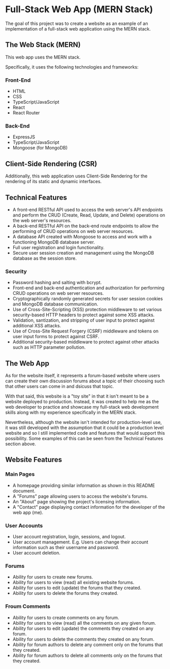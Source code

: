 # Full-Stack Web App (MERN Stack)

The goal of this project was to create a website as an example of an implementation of a full-stack web application using the MERN stack.


## The Web Stack (MERN)

This web app uses the MERN stack.

Specifically, it uses the following technologies and frameworks:

### Front-End
- HTML
- CSS
- TypeScript/JavaScript
- React
- React Router

### Back-End
- ExpressJS
- TypeScript/JavaScript
- Mongoose (for MongoDB)

## Client-Side Rendering (CSR)

Additionally, this web application uses Client-Side Rendering for the rendering of its static and dynamic interfaces.

## Technical Features

- A front-end RESTful API used to access the web server's API endpoints and perform the CRUD (Create, Read, Update, and Delete) operations on the web server's resources.
- A back-end RESTful API on the back-end route endpoints to allow the performing of CRUD operations on web server resources.
- A database API created with Mongoose to access and work with a functioning MongoDB database server.
- Full user registration and login functionality.
- Secure user session creation and management using the MongoDB database as the session store.

### Security

- Password hashing and salting with bcrypt.
- Front-end and back-end authentication and authorization for performing CRUD operations on web server resources.
- Cryptographically randomly generated secrets for user session cookies and MongoDB database communication.
- Use of Cross-Site-Scripting (XSS) protection middleware to set various security-based HTTP headers to protect against some XSS attacks.
- Validation, santization, and stripping of user input to protect against additional XSS attacks.
- Use of Cross-Site Request Forgery (CSRF) middleware and tokens on user input forms to protect against CSRF.
- Additional security-based middleware to protect against other attacks such as HTTP parameter pollution.

## The Web App

As for the website itself, it represents a forum-based website where users can create their own discussion forums about a topic of their choosing such that other users can come in and dsicuss that topic.

With that said, this website is a "toy site" in that it isn't meant to be a website deployed to production. Instead, it was created to help me as the web developer to practice and showcase my full-stack web development skills along with my experience specifically in the MERN stack.

Nevertheless, although the website isn't intended for production-level use, it was still developed with the assumption that it could be a production level website and so I still implemented code and features that would support this possibility. Some examples of this can be seen from the Technical Features section above.

## Website Features

### Main Pages

- A homepage providing similar information as shown in this README document.
- A "Forums" page allowing users to access the website's forums.
- An "About" page showing the project's licensing information.
- A "Contact" page displaying contact information for the developer of the web app (me).

### User Accounts
- User account registration, login, sessions, and logout.
- User account management. E.g. Users can change their account information such as their username and password.
- User account deletion.

### Forums
- Ability for users to create new forums.
- Ability for users to view (read) all existing website forums.
- Ability for users to edit (update) the forums that they created.
- Ability for users to delete the forums they created.

### Froum Comments
- Ability for users to create comments on any forum.
- Ability for users to view (read) all the comments on any given forum.
- Ability for users to edit (update) the comments they created on any forum.
- Ability for users to delete the comments they created on any forum.
- Ability for forum authors to delete any comment only on the forums that they created.
- Ability for forum authors to delete all comments only on the forums that they created.
